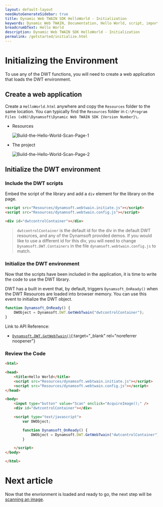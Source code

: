 ```yaml
---
layout: default-layout
needAutoGenerateSidebar: true
title: Dynamic Web TWAIN SDK HelloWorld - Initialization
keywords: Dynamic Web TWAIN, Documentation, Hello World, script, import
breadcrumbText: Hello World
description: Dynamic Web TWAIN SDK HelloWorld - Initialization
permalink: /getstarted/initialize.html
---
```


# Initializing the Environment

To use any of the DWT functions, you will need to create a web application that loads the DWT environment.

## Create a web application

Create a `HelloWorld.html` anywhere and copy the `Resources` folder to the same location. You can typically find the `Resources` folder in `C:\Program Files (x86)\Dynamsoft\Dynamic Web TWAIN SDK {Version Number}\`.

* Resources

  ![Build-the-Hello-World-Scan-Page-1]({{site.assets}}imgs/Build-the-Hello-World-Scan-Page-1.png)


* The project

  ![Build-the-Hello-World-Scan-Page-2]({{site.assets}}imgs/Build-the-Hello-World-Scan-Page-2.png)


## Initialize the DWT environment

### Include the DWT scripts

Embed the script of the library and add a `div` element for the library on the page.

```html
<script src="Resources/dynamsoft.webtwain.initiate.js"></script>
<script src="Resources/dynamsoft.webtwain.config.js"></script>
```

```html
<div id="dwtcontrolContainer"></div>
```

> `dwtcontrolContainer` is the default id for the div in the default DWT resources, and any of the Dynamsoft provided demos. If you would like to use a different id for this div, you will need to change `Dynamsoft.DWT.Containers` in the file `dynamsoft.webtwain.config.js` to match.

### Initialize the DWT environment

Now that the scripts have been included in the application, it is time to write the code to use the DWT library.

DWT has a built in event that, by default, triggers `Dynamsoft_OnReady()` when the DWT Resources are loaded into browser memory. You can use this event to initialize the DWT object.

<!-- DWT has a built in event `OnWebTwainReady` that fires and, by default, triggers `Dynamsoft_OnReady()` when the DWT Resources are loaded into browser memory. You can use this event to initialize the DWT object. -->

```js
function Dynamsoft_OnReady() {
    DWObject = Dynamsoft.DWT.GetWebTwain("dwtcontrolContainer");
}
```

Link to API Reference:

- [`Dynamsoft.DWT.GetWebTwain()`]({{site.info}}api/Dynamsoft_WebTwainEnv.html#getwebtwain){:target="_blank" rel="noreferrer noopener"}
<!-- - [`OnWebTwainReady`]({{site.info}}api/Dynamsoft_WebTwainEnv.html#onwebtwainready){:target="_blank" rel="noreferrer noopener"} -->

<!-- **What is Dynamsoft_OnReady?**

DWT's default behaviour is to initalizae the DWT environment as soon as the application has loaded the DWT scripts. Once the scripts have been completely loaded, `OnWebTwainReady` is automatically fired and will look for `Dynamsoft_OnReady()`. For more information please see the API description for the [`OnWebTwainReady`]({{site.info}}api/Dynamsoft_WebTwainEnv.html#onwebtwainready){:target="_blank" rel="noreferrer noopener"}. -->

### Review the Code

```html
<html>

<head>
    <title>Hello World</title>
    <script src="Resources/dynamsoft.webtwain.initiate.js"></script>
    <script src="Resources/dynamsoft.webtwain.config.js"></script>
</head>

<body>
    <input type="button" value="Scan" onclick="AcquireImage();" />
    <div id="dwtcontrolContainer"></div>

    <script type="text/javascript">
        var DWObject;

        function Dynamsoft_OnReady() {
            DWObject = Dynamsoft.DWT.GetWebTwain("dwtcontrolContainer");
        }

    </script>
</body>

</html>
```

# Next article

Now that the envrionment is loaded and ready to go, the next step will be [scanning an image]({{site.getstarted}}scanning.html).